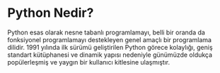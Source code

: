 # Python Nedir?

Python esas olarak nesne tabanlı programlamayı, belli bir oranda da fonksiyonel programlamayı destekleyen genel amaçlı bir programlama dilidir. 1991 yılında ilk sürümü geliştirilen Python görece kolaylığı, geniş standart kütüphanesi ve dinamik yapısı nedeniyle günümüzde oldukça popülerleşmiş ve yaygın bir kullanıcı kitlesine ulaşmıştır.
